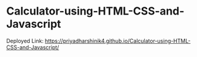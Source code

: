 # Calculator-using-HTML-CSS-and-Javascript

Deployed Link:
https://priyadharshinik4.github.io/Calculator-using-HTML-CSS-and-Javascript/
